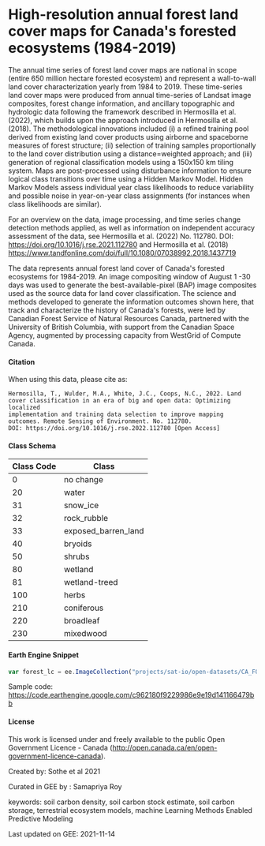 # High-resolution annual forest land cover maps for Canada's forested ecosystems (1984-2019)

The annual time series of forest land cover maps are national in scope (entire 650 million hectare forested ecosystem) and represent a wall-to-wall land cover characterization yearly from 1984 to 2019. These time-series land cover maps were produced from annual time-series of Landsat image composites, forest change information, and ancillary topographic and hydrologic data following the framework described in Hermosilla et al. (2022), which builds upon the approach introduced in Hermosilla et al. (2018). The methodological innovations included (i) a refined training pool derived from existing land cover products using airborne and spaceborne measures of forest structure; (ii) selection of training samples proportionally to the land cover distribution using a distance=weighted approach; and (iii) generation of regional classification models using a 150x150 km tiling system. Maps are post-processed using disturbance information to ensure logical class transitions over time using a Hidden Markov Model. Hidden Markov Models assess individual year class likelihoods to reduce variability and possible noise in year-on-year class assignments (for instances when class likelihoods are similar).

For an overview on the data, image processing, and time series change detection methods applied, as well as information on independent accuracy assessment of the data, see Hermosilla et al. (2022) No. 112780. DOI: https://doi.org/10.1016/j.rse.2021.112780 and Hermosilla et al. (2018) https://www.tandfonline.com/doi/full/10.1080/07038992.2018.1437719

The data represents annual forest land cover of Canada's forested ecosystems for 1984-2019. An image compositing window of August 1 -30 days was used to generate the best-available-pixel (BAP) image composites used as the source data for land cover classification. The science and methods developed to generate the information outcomes shown here, that track and characterize the history of Canada's forests, were led by Canadian Forest Service of Natural Resources Canada, partnered with the University of British Columbia, with support from the Canadian Space Agency, augmented by processing capacity from WestGrid of Compute Canada.


#### Citation
When using this data, please cite as:

```
Hermosilla, T., Wulder, M.A., White, J.C., Coops, N.C., 2022. Land cover classification in an era of big and open data: Optimizing localized
implementation and training data selection to improve mapping outcomes. Remote Sensing of Environment. No. 112780.
DOI: https://doi.org/10.1016/j.rse.2022.112780 [Open Access]
```

#### Class Schema

|Class Code                                        |Class                    |
|--------------------------------------------------|-------------------------|
|0                                                 | no change               |
|20                                                | water                   |
|31                                                | snow_ice                |
|32                                                | rock_rubble             |
|33                                                | exposed_barren_land     |
|40                                                | bryoids                 |
|50                                                | shrubs                  |
|80                                                | wetland                 |
|81                                                | wetland-treed           |
|100                                               | herbs                   |
|210                                               | coniferous              |
|220                                               | broadleaf               |
|230                                               | mixedwood               |

#### Earth Engine Snippet

```js
var forest_lc = ee.ImageCollection("projects/sat-io/open-datasets/CA_FOREST_LC_VLCE2");
```

Sample code: https://code.earthengine.google.com/c962180f9229986e9e19d141166479bb


#### License
This work is licensed under and freely available to the public Open Government Licence - Canada (http://open.canada.ca/en/open-government-licence-canada).

Created by: Sothe et al 2021

Curated in GEE by : Samapriya Roy

keywords: soil carbon density, soil carbon stock estimate, soil carbon storage, terrestrial ecosystem models, machine Learning Methods Enabled Predictive Modeling

Last updated on GEE: 2021-11-14
